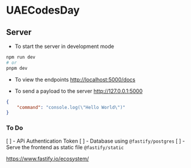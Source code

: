 # UAECodesDay

## Server

- To start the server in development mode

```bash
npm run dev
# or
pnpm dev
```

- To view the endpoints [http://localhost:5000/docs](http://localhost:5000/docs)

- To send a payload to the server <http://127.0.0.1:5000>

```json
{
    "command": "console.log(\"Hello World\")"
}
```

### To Do

[ ] - APi Authentication Token
[ ] - Database using `@fastify/postgres`
[ ] - Serve the frontend as static file `@fastify/static`


<https://www.fastify.io/ecosystem/>
